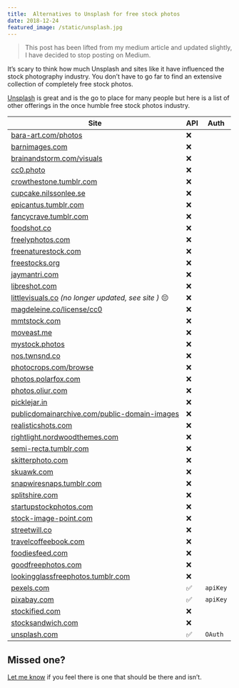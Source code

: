 ```yaml
---
title:  Alternatives to Unsplash for free stock photos
date: 2018-12-24
featured_image: /static/unsplash.jpg
---
```


> This post has been lifted from my medium article and updated slightly, I have decided to stop posting on Medium.

It’s scary to think how much Unsplash and sites like it have influenced the stock photography industry. You don’t have to go far to find an extensive collection of completely free stock photos.

[Unsplash](http://unsplash.com/scottishstoater) is great and is the go to place for many people but here is a list of other offerings in the once humble free stock photos industry.

| Site                                                                                                 | API  | Auth     |
| --------------------------------------------------------------------------------------------------- | --- | --- |
| [bara-art.com/photos](http://bara-art.com/photos/)                                                   | ❌    |
| [barnimages.com](http://barnimages.com/)                                                             | ❌    |
| [brainandstorm.com/visuals](http://brainandstorm.com/visuals)                                        | ❌    |
| [cc0.photo](http://cc0.photo/)                                                                       | ❌    |
| [crowthestone.tumblr.com](http://crowthestone.tumblr.com/)                                           | ❌    |
| [cupcake.nilssonlee.se](http://cupcake.nilssonlee.se/)                                               | ❌    |
| [epicantus.tumblr.com](http://epicantus.tumblr.com/)                                                 | ❌    |
| [fancycrave.tumblr.com](http://fancycrave.tumblr.com/)                                               | ❌    |
| [foodshot.co](http://foodshot.co/)                                                                   | ❌    |
| [freelyphotos.com](http://freelyphotos.com/)                                                         | ❌    |
| [freenaturestock.com](http://freenaturestock.com/)                                                   | ❌    |
| [freestocks.org](http://freestocks.org/)                                                             | ❌    |
| [jaymantri.com](http://jaymantri.com/)                                                               | ❌    |
| [libreshot.com](http://libreshot.com/)                                                               | ❌    |
| [littlevisuals.co](http://littlevisuals.co/) *(no longer updated, see site )* 😔                     | ❌    |
| [magdeleine.co/license/cc0](http://magdeleine.co/license/cc0/)                                       | ❌    |
| [mmtstock.com](http://mmtstock.com/)                                                                 | ❌    |
| [moveast.me](http://moveast.me/)                                                                     | ❌    |
| [mystock.photos](http://mystock.photos/)                                                             | ❌    |
| [nos.twnsnd.co](http://nos.twnsnd.co/)                                                               | ❌    |
| [photocrops.com/browse](http://photocrops.com/browse/)                                               | ❌    |
| [photos.polarfox.com](http://photos.polarfox.com/)                                                   | ❌    |
| [photos.oliur.com](http://photos.oliur.com)                                                          | ❌    |
| [picklejar.in](http://picklejar.in/)                                                                 | ❌    |
| [publicdomainarchive.com/public-domain-images](http://publicdomainarchive.com/public-domain-images/) | ❌    |
| [realisticshots.com](http://realisticshots.com/)                                                     | ❌    |
| [rightlight.nordwoodthemes.com](http://rightlight.nordwoodthemes.com/)                               | ❌    |
| [semi-recta.tumblr.com](http://semi-recta.tumblr.com/)                                               | ❌    |
| [skitterphoto.com](http://skitterphoto.com/)                                                         | ❌    |
| [skuawk.com](http://skuawk.com/)                                                                     | ❌    |
| [snapwiresnaps.tumblr.com](http://snapwiresnaps.tumblr.com/)                                         | ❌    |
| [splitshire.com](http://splitshire.com/)                                                             | ❌    |
| [startupstockphotos.com](http://startupstockphotos.com/)                                             | ❌    |
| [stock-image-point.com](http://stock-image-point.com/)                                               | ❌    |
| [streetwill.co](http://streetwill.co/)                                                               | ❌    |
| [travelcoffeebook.com](http://travelcoffeebook.com/)                                                 | ❌    |
| [foodiesfeed.com](https://foodiesfeed.com/category/free-food-images/)                                | ❌    |
| [goodfreephotos.com](https://goodfreephotos.com/page/search/tags/featured)                           | ❌    |
| [lookingglassfreephotos.tumblr.com](https://lookingglassfreephotos.tumblr.com/)                      | ❌    |
| [pexels.com](https://pexels.com/)                                                                    | ✅    | `apiKey` |
| [pixabay.com](https://pixabay.com/)                                                                  | ✅    | `apiKey` |
| [stockified.com](https://stockified.com/)                                                            | ❌    |
| [stocksandwich.com](https://stocksandwich.com/)                                                      | ❌    |
| [unsplash.com](https://unsplash.com/)                                                                | ✅    | `OAuth`  |

## Missed one?

[Let me know](/contact) if you feel there is one that should be there and isn’t. 
